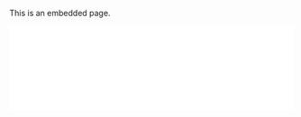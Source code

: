 This is an embedded page.
<iframe src="/project/WhiteBoxTesting/White-box Testing Report.html" width="100%" seamless allowfullscreen frameborder="0"></iframe>